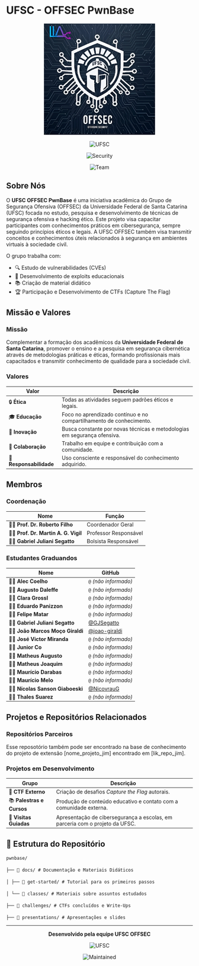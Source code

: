 # UFSC - OFFSEC PwnBase

<div align="center">

<img src="assets/logo.webp" alt="OFFSEC logo" width="300"/>

![UFSC](https://img.shields.io/badge/UFSC-OFFSEC-green?style=for-the-badge&logo=university)

![Security](https://img.shields.io/badge/Foco-Cibersegurança-red?style=for-the-badge&logo=security)

![Team](https://img.shields.io/badge/Status-Ativo-blue?style=for-the-badge&logo=team)

</div>

## Sobre Nós

O **UFSC OFFSEC PwnBase** é uma iniciativa acadêmica do Grupo de Segurança Ofensiva (OFFSEC) da Universidade Federal de Santa Catarina (UFSC) focada no estudo, pesquisa e desenvolvimento de técnicas de segurança ofensiva e hacking ético. Este projeto visa capacitar participantes com conhecimentos práticos em cibersegurança, sempre seguindo princípios éticos e legais. A UFSC OFFSEC também visa transmitir conceitos e  conhecimentos úteis  relacionados à segurança em ambientes virtuais à sociedade civil.

O grupo trabalha com:

- 🔍 Estudo de vulnerabilidades (CVEs)
- 🔐 Desenvolvimento de exploits educacionais
- 📚 Criação de material didático
- 🏆 Participação e Desenvolvimento de CTFs (Capture The Flag)


## Missão e Valores

###  Missão

Complementar a formação dos acadêmicos da **Universidade Federal de Santa Catarina**, promover o ensino e a pesquisa em segurança cibernética através de metodologias práticas e éticas, formando profissionais mais capacitados e transmitir conhecimento de qualidade para a sociedade civil.  

###  Valores

| Valor           | Descrição                                                                 |
|-----------------|---------------------------------------------------------------------------|
| 🔒 **Ética**        | Todas as atividades seguem padrões éticos e legais.                      |
| 🎓 **Educação**     | Foco no aprendizado contínuo e no compartilhamento de conhecimento.     |
| 🚀 **Inovação**     | Busca constante por novas técnicas e metodologias em segurança ofensiva. |
| 🤝 **Colaboração**  | Trabalho em equipe e contribuição com a comunidade.                      |
| 🎯 **Responsabilidade** | Uso consciente e responsável do conhecimento adquirido.               |


## Membros

###  Coordenação


| Nome                                   | Função                    |
|----------------------------------------|----------------------------|
| 👨‍🏫 **Prof. Dr. Roberto Filho**         | Coordenador Geral          |
| 👨‍🏫 **Prof. Dr. Martin A. G. Vigil**     | Professor Responsável      |
| 🧑‍💻 **Gabriel Juliani Segatto**         | Bolsista Responsável       |

###  Estudantes Graduandos

| Nome                          | GitHub                        |
|-------------------------------|-------------------------------|
| 🧑‍💻 **Alec Coelho**              | `@` *(não informado)*         |
| 🧑‍💻 **Augusto Daleffe**          | `@` *(não informado)*         |
| 🧑‍💻 **Clara Grossl**             | `@` *(não informado)*         |
| 🧑‍💻 **Eduardo Panizzon**         | `@` *(não informado)*         |
| 🧑‍💻 **Felipe Matar**             | `@` *(não informado)*         |
| 🧑‍💻 **Gabriel Juliani Segatto**  | [@GJSegatto](https://github.com/GJSegatto) |
| 🧑‍💻 **João Marcos Moço Giraldi**| [@joao-giraldi](https://github.com/joao-giraldi) |
| 🧑‍💻 **José Victor Miranda**      | `@` *(não informado)*         |
| 🧑‍💻 **Junior Co**                | `@` *(não informado)*         |
| 🧑‍💻 **Matheus Augusto**          | `@` *(não informado)*         |
| 🧑‍💻 **Matheus Joaquim**          | `@` *(não informado)*         |
| 🧑‍💻 **Maurício Darabas**         | `@` *(não informado)*         |
| 🧑‍💻 **Maurício Melo**            | `@` *(não informado)*         |
| 🧑‍💻 **Nícolas Sanson Giaboeski**| [@NicovrauG](https://github.com/NicovrauG) |
| 🧑‍💻 **Thales Suarez**            | `@` *(não informado)*         |


## Projetos e Repositórios Relacionados

###  Repositórios Parceiros

Esse reposotório também pode ser encontrado na base de conhecimento do projeto de extensão [nome_projeto_jim] encontrado em [lik_repo_jim].  

###  Projetos em Desenvolvimento

| Grupo              | Descrição                                                                 |
|--------------------|---------------------------------------------------------------------------|
| 🎯 **CTF Externo**       | Criação de desafios *Capture the Flag* autorais.                         |
| 📚 **Palestras e Cursos** | Produção de conteúdo educativo e contato com a comunidade externa.       |
| 🏫 **Visitas Guiadas**    | Apresentação de cibersegurança a escolas, em parceria com o projeto da UFSC. |


##  📁 Estrutura do Repositório

```
pwnbase/

├── 📂 docs/ # Documentação e Materiais Didáticos

│ ├── 📂 get-started/ # Tutorial para os primeiros passos

│ └── 📂 classes/ # Materiais sobre assuntos estudados

├── 📂 challenges/ # CTFs concluídos e Write-Ups

├── 📂 presentations/ # Apresentações e slides
```

---

<div  align="center">

**Desenvolvido pela equipe UFSC OFFSEC**

![UFSC](https://img.shields.io/badge/UFSC-2025-blue)

![Maintained](https://img.shields.io/badge/Maintained-Yes-green)

</div>